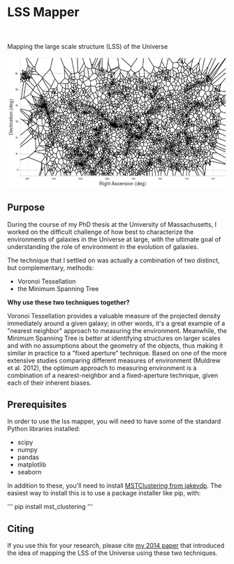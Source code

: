 # LSS Mapper
<br>
<br>
Mapping the large scale structure (LSS) of the Universe

<p align="center">
  <img src="img/VT_example.png" width="750">
</p>

## Purpose
During the course of my PhD thesis at the University of Massachusetts, I worked on the difficult challenge 
of how best to characterize the environments of galaxies in the Universe at large, with the ultimate goal 
of understanding the role of environment in the evolution of galaxies.

The technique that I settled on was actually a combination of two distinct, but complementary, methods:

 - Voronoi Tessellation
 - the Minimum Spanning Tree

**Why use these two techniques together?**

Voronoi Tessellation provides a valuable measure of the projected density immediately around a given 
galaxy; in other words, it's a great example of a "nearest neighbor" approach to measuring the environment.
Meanwhile, the Minimum Spanning Tree is better at identifying structures on larger scales and with no 
assumptions about the geometry of the objects, thus making it similar in practice to a "fixed aperture" 
technique. Based on one of the more extensive studies comparing different measures of environment 
(Muldrew et al. 2012), the optimum approach to measuring environment is a combination of a nearest-neighbor 
and a fixed-aperture technique, given each of their inherent biases.

## Prerequisites
In order to use the lss mapper, you will need to have some of the standard Python libraries installed:
 - scipy
 - numpy
 - pandas
 - matplotlib
 - seaborn

In addition to these, you'll need to install <a href="https://github.com/jakevdp/mst_clustering">MSTClustering from jakevdp</a>.
The easiest way to install this is to use a package installer like pip, with:

'''
pip install mst_clustering
'''

## Citing

If you use this for your research, please cite <a href="http://adsabs.harvard.edu/abs/2014MNRAS.439.3564C">my 2014 paper</a> that introduced the idea of mapping the LSS of the Universe using these two techniques.
